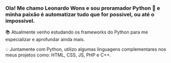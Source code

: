 ### Ola! Me chamo Leonardo Wons e sou proramador Python 🐍 e minha paixão é automatizar tudo que for possivel, ou até o impossivel.

📚 Atualmente venho estudando os frameworks do Python para me especializar e aprofundar ainda mais.

💡 Juntamente com Python, utilizo algumas linguagens complementares nos meus projetos como: HTML, CSS, JS, PHP e C++.

